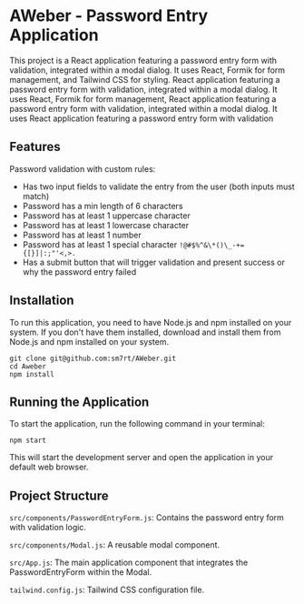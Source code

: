 # AWeber - Password Entry Application

This project is a React application featuring a password entry form with validation, integrated within a modal dialog. It uses React, Formik for form management, and Tailwind CSS for styling. React application featuring a password entry form with validation, integrated within a modal dialog. It uses React, Formik for form management, React application featuring a password entry form with validation, integrated within a modal dialog. It uses React application featuring a password entry form with validation

## Features

Password validation with custom rules:

- Has two input fields to validate the entry from the user (both inputs must match)
- Password has a min length of 6 characters
- Password has at least 1 uppercase character
- Password has at least 1 lowercase character
- Password has at least 1 number
- Password has at least 1 special character `!@#$%^&\*()\_-+={[}]|:;"'<,>.`
- Has a submit button that will trigger validation and present success or why the password entry failed

## Installation

To run this application, you need to have Node.js and npm installed on your system. If you don't have them installed, download and install them from Node.js and npm installed on your system.

```
git clone git@github.com:sm7rt/AWeber.git
cd Aweber
npm install
```

## Running the Application

To start the application, run the following command in your terminal:

```
npm start
```

This will start the development server and open the application in your default web browser.

## Project Structure

`src/components/PasswordEntryForm.js`: Contains the password entry form with validation logic.

`src/components/Modal.js`: A reusable modal component.

`src/App.js`: The main application component that integrates the PasswordEntryForm within the Modal.

`tailwind.config.js`: Tailwind CSS configuration file.
